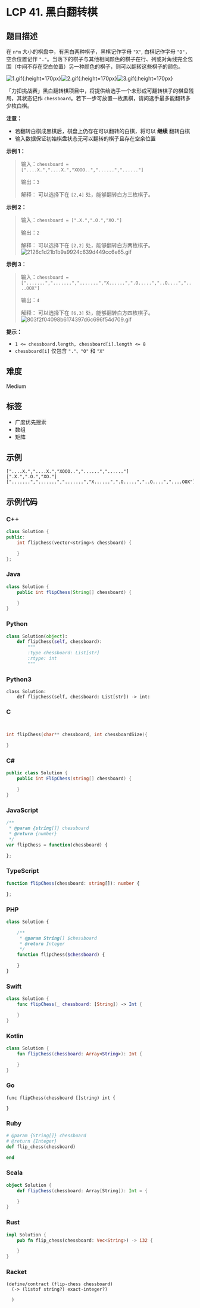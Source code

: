 # LCP 41. 黑白翻转棋

## 题目描述

在 `n*m` 大小的棋盘中，有黑白两种棋子，黑棋记作字母 `"X"`, 白棋记作字母 `"O"`，空余位置记作 `"."`。当落下的棋子与其他相同颜色的棋子在行、列或对角线完全包围（中间不存在空白位置）另一种颜色的棋子，则可以翻转这些棋子的颜色。



![1.gif](https://pic.leetcode-cn.com/1630396029-eTgzpN-6da662e67368466a96d203f67bb6e793.gif){:height=170px}![2.gif](https://pic.leetcode-cn.com/1630396240-nMvdcc-8e4261afe9f60e05a4f740694b439b6b.gif){:height=170px}![3.gif](https://pic.leetcode-cn.com/1630396291-kEtzLL-6fcb682daeecb5c3f56eb88b23c81d33.gif){:height=170px}

「力扣挑战赛」黑白翻转棋项目中，将提供给选手一个未形成可翻转棋子的棋盘残局，其状态记作 `chessboard`。若下一步可放置一枚黑棋，请问选手最多能翻转多少枚白棋。

**注意：**
- 若翻转白棋成黑棋后，棋盘上仍存在可以翻转的白棋，将可以 **继续** 翻转白棋
- 输入数据保证初始棋盘状态无可以翻转的棋子且存在空余位置

**示例 1：**
> 输入：`chessboard = ["....X.","....X.","XOOO..","......","......"]`
> 
> 输出：`3`
> 
> 解释：
> 可以选择下在 `[2,4]` 处，能够翻转白方三枚棋子。

**示例 2：**
> 输入：`chessboard = [".X.",".O.","XO."]`
> 
> 输出：`2`
> 
> 解释：
> 可以选择下在 `[2,2]` 处，能够翻转白方两枚棋子。
![2126c1d21b1b9a9924c639d449cc6e65.gif](https://pic.leetcode-cn.com/1626683255-OBtBud-2126c1d21b1b9a9924c639d449cc6e65.gif)

**示例 3：**
> 输入：`chessboard = [".......",".......",".......","X......",".O.....","..O....","....OOX"]`
> 
> 输出：`4`
> 
> 解释：
> 可以选择下在 `[6,3]` 处，能够翻转白方四枚棋子。
![803f2f04098b6174397d6c696f54d709.gif](https://pic.leetcode-cn.com/1630393770-Puyked-803f2f04098b6174397d6c696f54d709.gif)



**提示：**
- `1 <= chessboard.length, chessboard[i].length <= 8`
- `chessboard[i]` 仅包含 `"."、"O"` 和 `"X"`

## 难度

Medium

## 标签

- 广度优先搜索
- 数组
- 矩阵

## 示例

```
["....X.","....X.","XOOO..","......","......"]
[".X.",".O.","XO."]
[".......",".......",".......","X......",".O.....","..O....","....OOX"]
```

## 示例代码

### C++

```cpp
class Solution {
public:
    int flipChess(vector<string>& chessboard) {

    }
};
```

### Java

```java
class Solution {
    public int flipChess(String[] chessboard) {

    }
}
```

### Python

```python
class Solution(object):
    def flipChess(self, chessboard):
        """
        :type chessboard: List[str]
        :rtype: int
        """
```

### Python3

```python3
class Solution:
    def flipChess(self, chessboard: List[str]) -> int:
```

### C

```c


int flipChess(char** chessboard, int chessboardSize){

}
```

### C#

```csharp
public class Solution {
    public int FlipChess(string[] chessboard) {

    }
}
```

### JavaScript

```javascript
/**
 * @param {string[]} chessboard
 * @return {number}
 */
var flipChess = function(chessboard) {

};
```

### TypeScript

```typescript
function flipChess(chessboard: string[]): number {

};
```

### PHP

```php
class Solution {

    /**
     * @param String[] $chessboard
     * @return Integer
     */
    function flipChess($chessboard) {

    }
}
```

### Swift

```swift
class Solution {
    func flipChess(_ chessboard: [String]) -> Int {

    }
}
```

### Kotlin

```kotlin
class Solution {
    fun flipChess(chessboard: Array<String>): Int {

    }
}
```

### Go

```golang
func flipChess(chessboard []string) int {

}
```

### Ruby

```ruby
# @param {String[]} chessboard
# @return {Integer}
def flip_chess(chessboard)

end
```

### Scala

```scala
object Solution {
    def flipChess(chessboard: Array[String]): Int = {

    }
}
```

### Rust

```rust
impl Solution {
    pub fn flip_chess(chessboard: Vec<String>) -> i32 {

    }
}
```

### Racket

```racket
(define/contract (flip-chess chessboard)
  (-> (listof string?) exact-integer?)

  )
```

